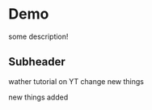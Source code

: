 # Demo

some description!


## Subheader

wather tutorial on YT
change new things

new things added
